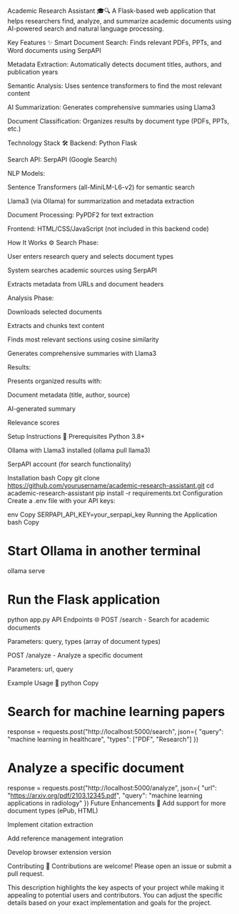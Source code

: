 Academic Research Assistant 🎓🔍
A Flask-based web application that helps researchers find, analyze, and summarize academic documents using AI-powered search and natural language processing.

Key Features ✨
Smart Document Search: Finds relevant PDFs, PPTs, and Word documents using SerpAPI

Metadata Extraction: Automatically detects document titles, authors, and publication years

Semantic Analysis: Uses sentence transformers to find the most relevant content

AI Summarization: Generates comprehensive summaries using Llama3

Document Classification: Organizes results by document type (PDFs, PPTs, etc.)

Technology Stack 🛠️
Backend: Python Flask

Search API: SerpAPI (Google Search)

NLP Models:

Sentence Transformers (all-MiniLM-L6-v2) for semantic search

Llama3 (via Ollama) for summarization and metadata extraction

Document Processing: PyPDF2 for text extraction

Frontend: HTML/CSS/JavaScript (not included in this backend code)

How It Works ⚙️
Search Phase:

User enters research query and selects document types

System searches academic sources using SerpAPI

Extracts metadata from URLs and document headers

Analysis Phase:

Downloads selected documents

Extracts and chunks text content

Finds most relevant sections using cosine similarity

Generates comprehensive summaries with Llama3

Results:

Presents organized results with:

Document metadata (title, author, source)

AI-generated summary

Relevance scores

Setup Instructions 🚀
Prerequisites
Python 3.8+

Ollama with Llama3 installed (ollama pull llama3)

SerpAPI account (for search functionality)

Installation
bash
Copy
git clone https://github.com/yourusername/academic-research-assistant.git
cd academic-research-assistant
pip install -r requirements.txt
Configuration
Create a .env file with your API keys:

env
Copy
SERPAPI_API_KEY=your_serpapi_key
Running the Application
bash
Copy
# Start Ollama in another terminal
ollama serve

# Run the Flask application
python app.py
API Endpoints 🌐
POST /search - Search for academic documents

Parameters: query, types (array of document types)

POST /analyze - Analyze a specific document

Parameters: url, query

Example Usage 📖
python
Copy
# Search for machine learning papers
response = requests.post("http://localhost:5000/search", json={
    "query": "machine learning in healthcare",
    "types": ["PDF", "Research"]
})

# Analyze a specific document
response = requests.post("http://localhost:5000/analyze", json={
    "url": "https://arxiv.org/pdf/2103.12345.pdf",
    "query": "machine learning applications in radiology"
})
Future Enhancements 🔮
Add support for more document types (ePub, HTML)

Implement citation extraction

Add reference management integration

Develop browser extension version

Contributing 🤝
Contributions are welcome! Please open an issue or submit a pull request.

This description highlights the key aspects of your project while making it appealing to potential users and contributors. You can adjust the specific details based on your exact implementation and goals for the project.
